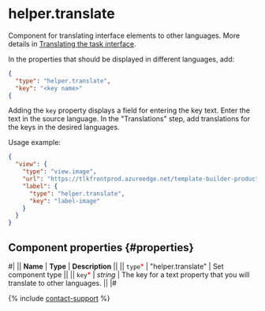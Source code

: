# helper.translate

Component for translating interface elements to other languages. More details in [Translating the task interface](../../guide/concepts/project-languages#interface-translate).

In the properties that should be displayed in different languages, add:

```json
{
  "type": "helper.translate",
  "key": "<key name>"
{
```

Adding the `key` property displays a field for entering the key text. Enter the text in the source language. In the "Translations" step, add translations for the keys in the desired languages.

Usage example:

```json
{
  "view": {
    "type": "view.image",
    "url": "https://tlkfrontprod.azureedge.net/template-builder-production/static/file-examples/small.png",
    "label": {
      "type": "helper.translate",
      "key": "label-image"
    }
  }
}
```

## Component properties {#properties}

#|
|| **Name** | **Type** | **Description** ||
|| `type`<span style="color: red">\*</span> | "helper.translate" | Set component type ||
|| `key`<span style="color: red">\*</span> | _string_ | The key for a text property that you will translate to other languages. ||
|#

{% include [contact-support](../_includes/contact-support.md) %}
